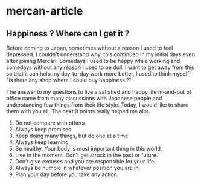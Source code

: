 # mercan-article
## Happiness ? Where can I get it ?
Before coming to Japan, sometimes without a reason I used to feel depressed. I couldn't understand why, this continued in my initial days even after joining Mercari. Somedays I used to be happy while working and somedays without any reason I used to be dull. I want to get away from this so that it can help my day-to-day work more better, I used to think myself; "Is there any shop where I could buy happiness ?"

The answer to my questions to live a satisfied and happy life in-and-out of office came from many discussions with Japanese people and understanding few things from their life style. Today, I would like to share them with you all. The next 9 points really helped me alot.

1. Do not compare with others
2. Always keep promises
3. Keep doing many things, but do one at a time
4. Always keep learning
5. Be healthy. Your body is most important thing in this world.
6. Live in the moment. Don't get struck in the past or future.
7. Don't give excuses and you are responsible for your life.
8. Always be humble in whatever position you are in.
9. Plan your day before you take any action.


